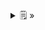 <details>
  <summary>🗒  »</summary>
<table id="card">
    <tr>
        <td align="center">
            <h3>Especificación</h3>
        </td>
    </tr>
    <tr>
        <td>
            <p>La <b>especificación</b> de un tipo es el conjunto de <b>precondiciones</b>, <b>poscondiciones</b> e <b>invariantes</b> asociadas a ese tipo</p>
        </td>
    </tr>
</table>
</details>